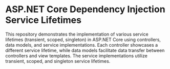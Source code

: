 
<h1>ASP.NET Core Dependency Injection Service Lifetimes</h1>

<p>This repository demonstrates the implementation of various service lifetimes (transient, scoped, singleton) in ASP.NET Core using controllers, data models, and service implementations. Each controller showcases a different service lifetime, while data models facilitate data transfer between controllers and view templates. The service implementations utilize transient, scoped, and singleton service lifetimes.</p>
